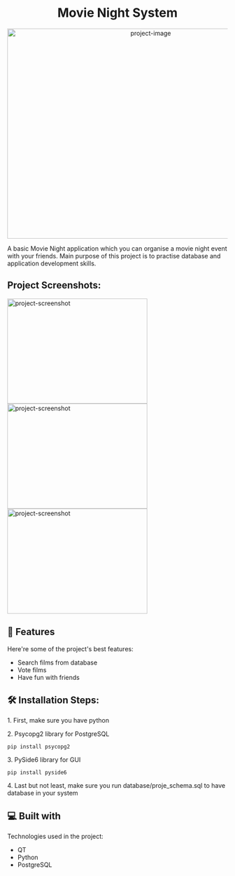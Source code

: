 <h1 align="center" id="title">Movie Night System</h1>

<p align="center"><img src="https://socialify.git.ci/MahmutEsadErman/Movie-Night-System/image?font=Inter&language=1&name=1&pattern=Transparent&stargazers=1&theme=Auto" alt="project-image" width="640" height="480/"></p>

<p id="description">A basic Movie Night application which you can organise a movie night event with your friends. Main purpose of this project is to practise database and application development skills.</p>

<h2>Project Screenshots:</h2>

<img src="https://github.com/user-attachments/assets/8db91c6d-da9e-4710-bc1e-31b53a0ba4c1" alt="project-screenshot" width="320" height="240/">
<img src="https://github.com/user-attachments/assets/e52b02af-c085-493d-b707-fdd7321c7486" alt="project-screenshot" width="320" height="240/">
<img src="https://github.com/user-attachments/assets/c9bf1f8d-0f59-4e70-b226-0178d321a44c" alt="project-screenshot" width="320" height="240/">

  
  
<h2>🧐 Features</h2>

Here're some of the project's best features:

*   Search films from database
*   Vote films
*   Have fun with friends

<h2>🛠️ Installation Steps:</h2>

<p>1. First, make sure you have python</p>

<p>2. Psycopg2 library for PostgreSQL</p>

```
pip install psycopg2
```

<p>3. PySide6 library for GUI</p>

```
pip install pyside6
```

<p>4. Last but not least, make sure you run database/proje_schema.sql to have database in your system</p>

  
  
<h2>💻 Built with</h2>

Technologies used in the project:

*   QT
*   Python
*   PostgreSQL
